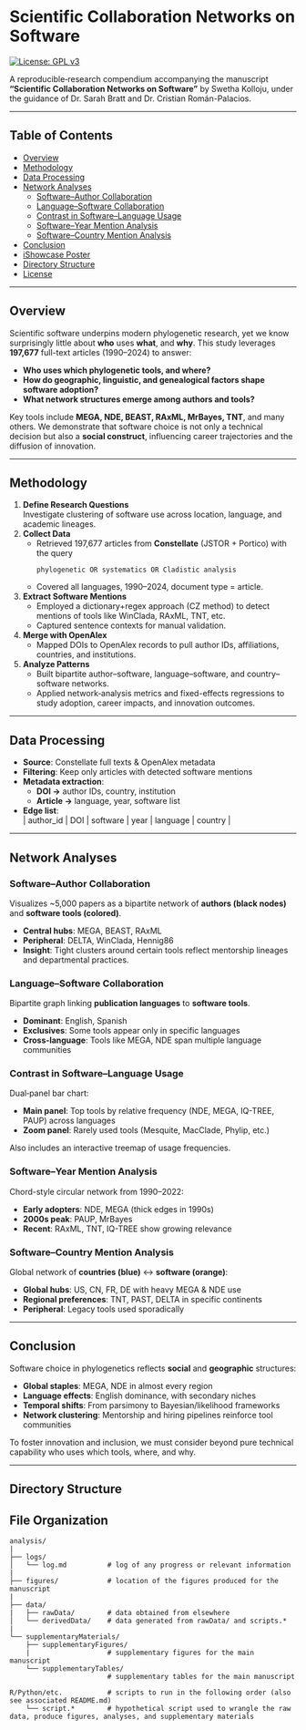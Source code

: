 # Scientific Collaboration Networks on Software

[![License: GPL v3](https://img.shields.io/badge/License-GPLv3-blue.svg)](https://www.gnu.org/licenses/gpl-3.0)

A reproducible‐research compendium accompanying the manuscript **“Scientific Collaboration Networks on Software”** by Swetha Kolloju, under the guidance of Dr. Sarah Bratt and Dr. Cristian Román-Palacios.

---

## Table of Contents

- [Overview](#overview)  
- [Methodology](#methodology)  
- [Data Processing](#data-processing)  
- [Network Analyses](#network-analyses)  
  - [Software–Author Collaboration](#software–author-collaboration)  
  - [Language–Software Collaboration](#language–software-collaboration)  
  - [Contrast in Software–Language Usage](#contrast-in-software–language-usage)  
  - [Software–Year Mention Analysis](#software–year-mention-analysis)  
  - [Software–Country Mention Analysis](#software–country-mention-analysis)  
- [Conclusion](#conclusion)  
- [iShowcase Poster](#ishowcase-poster)  
- [Directory Structure](#directory-structure)  
- [License](#license)

---

## Overview

Scientific software underpins modern phylogenetic research, yet we know surprisingly little about **who** uses **what**, and **why**. This study leverages **197,677** full-text articles (1990–2024) to answer:

- **Who uses which phylogenetic tools, and where?**  
- **How do geographic, linguistic, and genealogical factors shape software adoption?**  
- **What network structures emerge among authors and tools?**

Key tools include **MEGA, NDE, BEAST, RAxML, MrBayes, TNT**, and many others. We demonstrate that software choice is not only a technical decision but also a **social construct**, influencing career trajectories and the diffusion of innovation.

---

## Methodology

1. **Define Research Questions**  
   Investigate clustering of software use across location, language, and academic lineages.  
2. **Collect Data**  
   - Retrieved 197,677 articles from **Constellate** (JSTOR + Portico) with the query  
     ```
     phylogenetic OR systematics OR Cladistic analysis
     ```  
   - Covered all languages, 1990–2024, document type = article.  
3. **Extract Software Mentions**  
   - Employed a dictionary+regex approach (CZ method) to detect mentions of tools like WinClada, RAxML, TNT, etc.  
   - Captured sentence contexts for manual validation.  
4. **Merge with OpenAlex**  
   - Mapped DOIs to OpenAlex records to pull author IDs, affiliations, countries, and institutions.  
5. **Analyze Patterns**  
   - Built bipartite author–software, language–software, and country–software networks.  
   - Applied network‐analysis metrics and fixed-effects regressions to study adoption, career impacts, and innovation outcomes.

---

## Data Processing

- **Source**: Constellate full texts & OpenAlex metadata  
- **Filtering**: Keep only articles with detected software mentions  
- **Metadata extraction**:  
  - **DOI →** author IDs, country, institution  
  - **Article →** language, year, software list  
- **Edge list**:  
  | author_id | DOI | software | year | language | country |

---

## Network Analyses

### Software–Author Collaboration

Visualizes ~5,000 papers as a bipartite network of **authors (black nodes)** and **software tools (colored)**.

- **Central hubs**: MEGA, BEAST, RAxML  
- **Peripheral**: DELTA, WinClada, Hennig86  
- **Insight**: Tight clusters around certain tools reflect mentorship lineages and departmental practices.

### Language–Software Collaboration

Bipartite graph linking **publication languages** to **software tools**.

- **Dominant**: English, Spanish  
- **Exclusives**: Some tools appear only in specific languages  
- **Cross‐language**: Tools like MEGA, NDE span multiple language communities  

### Contrast in Software–Language Usage

Dual‐panel bar chart:

- **Main panel**: Top tools by relative frequency (NDE, MEGA, IQ-TREE, PAUP) across languages  
- **Zoom panel**: Rarely used tools (Mesquite, MacClade, Phylip, etc.)  

Also includes an interactive treemap of usage frequencies.

### Software–Year Mention Analysis

Chord-style circular network from 1990–2022:

- **Early adopters**: NDE, MEGA (thick edges in 1990s)  
- **2000s peak**: PAUP, MrBayes  
- **Recent**: RAxML, TNT, IQ-TREE show growing relevance  

### Software–Country Mention Analysis

Global network of **countries (blue)** ↔ **software (orange)**:

- **Global hubs**: US, CN, FR, DE with heavy MEGA & NDE use  
- **Regional preferences**: TNT, PAST, DELTA in specific continents  
- **Peripheral**: Legacy tools used sporadically  

---

## Conclusion

Software choice in phylogenetics reflects **social** and **geographic** structures:

- **Global staples**: MEGA, NDE in almost every region  
- **Language effects**: English dominance, with secondary niches  
- **Temporal shifts**: From parsimony to Bayesian/likelihood frameworks  
- **Network clustering**: Mentorship and hiring pipelines reinforce tool communities  

To foster innovation and inclusion, we must consider beyond pure technical capability who uses which tools, where, and why.

---


## Directory Structure

## File Organization

    analysis/
    |
    ├── logs/
    │   └── log.md          # log of any progress or relevant information
    |
    ├── figures/            # location of the figures produced for the manuscript
    |
    ├── data/
    |   ├── rawData/        # data obtained from elsewhere
    │   └── derivedData/    # data generated from rawData/ and scripts.*
    |   
    └── supplementaryMaterials/
        ├── supplementaryFigures/     
        |                   # supplementary figures for the main manuscript
        └── supplementaryTables/      
                            # supplementary tables for the main manuscript 
    
    R/Python/etc.           # scripts to run in the following order (also see associated README.md)
        └── script.*        # hypothetical script used to wrangle the raw data, produce figures, analyses, and supplementary materials

        

